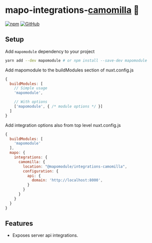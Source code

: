 # mapo-integrations-[camomilla](https://github.com/lotrekagency/camomilla) 🌼 
[![npm](https://img.shields.io/npm/v/mapomodule?style=flat-square)](https://www.npmjs.com/package/mapomodule) [![GitHub](https://img.shields.io/badge/license-MIT-green?style=flat-square)](./LICENSE.md)



## Setup
Add `mapomodule` dependency to your project
```sh
yarn add --dev mapomodule # or npm install --save-dev mapomodule
```
Add mapomodule to the buildModules section of nuxt.config.js
```js
{
  buildModules: [
    // Simple usage
    'mapomodule',

    // With options
    ['mapomodule', { /* module options */ }]
  ]
}
```
 
 Add integration options also from top level nuxt.config.js

```js
{
  buildModules: [
    'mapomodule'
  ],
  mapo: {
    integrations: {
      camomilla: {
        location: "@mapomodule/integrations-camomilla",
        configuration: {
          api: {
            domain: 'http://localhost:8000',
          }
        }
      }
    }
  }
}
```
## Features

- Exposes server api integrations.
